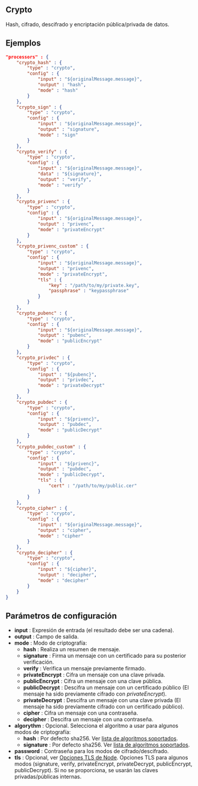 ## Crypto

Hash, cifrado, descifrado y encriptación pública/privada de datos.

## Ejemplos
```json
"processors" : {
	"crypto_hash" : {
		"type" : "crypto",
		"config" : {
			"input" : "${originalMessage.message}",
			"output" : "hash",
			"mode" : "hash"
		}
	},
	"crypto_sign" : {
		"type" : "crypto",
		"config" : {
			"input" : "${originalMessage.message}",
			"output" : "signature",
			"mode" : "sign"
		}
	},
	"crypto_verify" : {
		"type" : "crypto",
		"config" : {
			"input" : "${originalMessage.message}",
			"data" : "${signature}",
			"output" : "verify",
			"mode" : "verify"
		}
	},
	"crypto_privenc" : {
		"type" : "crypto",
		"config" : {
			"input" : "${originalMessage.message}",
			"output" : "privenc",
			"mode" : "privateEncrypt"
		}
	},
	"crypto_privenc_custom" : {
		"type" : "crypto",
		"config" : {
			"input" : "${originalMessage.message}",
			"output" : "privenc",
			"mode" : "privateEncrypt",
			"tls" : {
				"key" : "/path/to/my/private.key",
				"passphrase" : "keypassphrase"
			}
		}
	},
	"crypto_pubenc" : {
		"type" : "crypto",
		"config" : {
			"input" : "${originalMessage.message}",
			"output" : "pubenc",
			"mode" : "publicEncrypt"
		}
	},
	"crypto_privdec" : {
		"type" : "crypto",
		"config" : {
			"input" : "${pubenc}",
			"output" : "privdec",
			"mode" : "privateDecrypt"
		}
	},
	"crypto_pubdec" : {
		"type" : "crypto",
		"config" : {
			"input" : "${privenc}",
			"output" : "pubdec",
			"mode" : "publicDecrypt"
		}
	},
	"crypto_pubdec_custom" : {
		"type" : "crypto",
		"config" : {
			"input" : "${privenc}",
			"output" : "pubdec",
			"mode" : "publicDecrypt",
			"tls" : {
				"cert" : "/path/to/my/public.cer"
			}			
		}
	},
	"crypto_cipher" : {
		"type" : "crypto",
		"config" : {
			"input" : "${originalMessage.message}",
			"output" : "cipher",
			"mode" : "cipher"
		}
	},
	"crypto_decipher" : {
		"type" : "crypto",
		"config" : {
			"input" : "${cipher}",
			"output" : "decipher",
			"mode" : "decipher"
		}
	}
}
```

## Parámetros de configuración
* **input** : Expresión de entrada (el resultado debe ser una cadena).
* **output** : Campo de salida.
* **mode** : Modo de criptografía:
	* **hash** : Realiza un resumen de mensaje.
	* **signature** : Firma un mensaje con un certificado para su posterior verificación.
	* **verify** : Verifica un mensaje previamente firmado.
	* **privateEncrypt** : Cifra un mensaje con una clave privada.
	* **publicEncrypt** : Cifra un mensaje con una clave pública.
	* **publicDecrypt** : Descifra un mensaje con un certificado público (El mensaje ha sido previamente cifrado con *privateEncrypt*).
	* **privateDecrypt** : Descifra un mensaje con una clave privada (El mensaje ha sido previamente cifrado con un certificado público).
	* **cipher** : Cifra un mensaje con una contraseña.
	* **decipher** : Descifra un mensaje con una contraseña.
* **algorythm** : Opcional. Selecciona el algoritmo a usar para algunos modos de criptografía:
	* **hash** : Por defecto sha256. Ver [lista de algoritmos soportados](https://nodejs.org/api/crypto.html#crypto_crypto_createhash_algorithm_options).
	* **signature** : Por defecto sha256. Ver [lista de algoritmos soportados](https://nodejs.org/api/crypto.html#crypto_crypto_createhash_algorithm_options).
* **password** : Contraseña para los modos de cifrado/descifrado.
* **tls** : Opcional, ver [Opciones TLS de Node](https://nodejs.org/api/tls.html#tls_tls_createsecurecontext_options). Opciones TLS para algunos modos (signature, verify, privateEncrypt, privateDecrypt, publicEncrypt, publicDecrypt). Si no se proporciona, se usarán las claves privadas/públicas internas.
